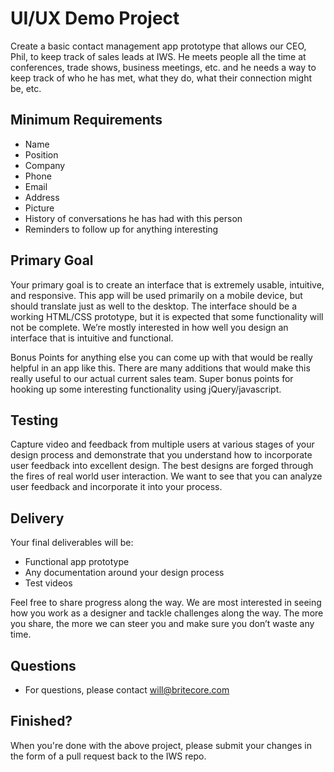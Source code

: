 UI/UX Demo Project
================================

Create a basic contact management app prototype that allows our CEO, Phil, to keep track of sales leads at IWS. He meets people all the time at conferences, trade shows, business meetings, etc. and he needs a way to keep track of who he has met, what they do, what their connection might be, etc.

Minimum Requirements
--------------------

 - Name
 - Position
 - Company
 - Phone
 - Email
 - Address
 - Picture
 - History of conversations he has had with this person
 - Reminders to follow up for anything interesting

Primary Goal
------------

Your primary goal is to create an interface that is extremely usable, intuitive, and responsive. This app will be used primarily on a mobile device, but should translate just as well to the desktop. The interface should be a working HTML/CSS prototype, but it is expected that some functionality will not be complete. We’re mostly interested in how well you design an interface that is intuitive and functional.

Bonus Points for anything else you can come up with that would be really helpful in an app like this. There are many additions that would make this really useful to our actual current sales team. Super bonus points for hooking up some interesting functionality using jQuery/javascript.

Testing
-------

Capture video and feedback from multiple users at various stages of your design process and demonstrate that you understand how to incorporate user feedback into excellent design. The best designs are forged through the fires of real world user interaction. We want to see that you can analyze user feedback and incorporate it into your process.

Delivery
--------

Your final deliverables will be:
 - Functional app prototype
 - Any documentation around your design process
 - Test videos

Feel free to share progress along the way. We are most interested in seeing how you work as a designer and tackle challenges along the way. The more you share, the more we can steer you and make sure you don’t waste any time.

Questions
---------

 - For questions, please contact will@britecore.com

Finished?
---------

When you're done with the above project, please submit your changes in the form of a pull request back to the IWS repo.
